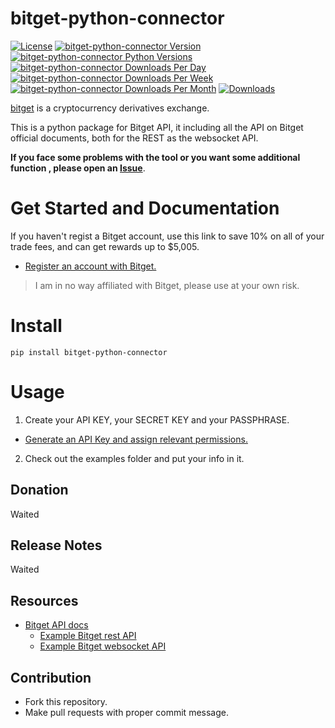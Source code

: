 # bitget-python-connector

[![License](https://img.shields.io/badge/license-MIT-green)](https://github.com/parker178912/bitget-python-connector/blob/main/LICENSE)
[![bitget-python-connector Version](https://img.shields.io/pypi/v/bitget-python-connector?logo=pypi)](https://pypi.org/project/bitget-python-connector/)
[![bitget-python-connector Python Versions](https://img.shields.io/pypi/pyversions/bitget-python-connector?logo=pypi)](https://pypi.org/project/bitget-python-connector/)
[![bitget-python-connector Downloads Per Day](https://img.shields.io/pypi/dd/bitget-python-connector?logo=pypi)](https://pypi.org/project/bitget-python-connector/)
[![bitget-python-connector Downloads Per Week](https://img.shields.io/pypi/dw/bitget-python-connector?logo=pypi)](https://pypi.org/project/bitget-python-connector/)
[![bitget-python-connector Downloads Per Month](https://img.shields.io/pypi/dm/bitget-python-connector?logo=pypi)](https://pypi.org/project/bitget-python-connector/)
[![Downloads](https://static.pepy.tech/badge/bitget-python-connector)](https://pypi.org/project/bitget-python-connector/)

[bitget](https://partner.bitget.com/bg/GBMPCQ) is a cryptocurrency derivatives exchange.

This is a python package for Bitget API, it including all the API on Bitget official documents, both for the REST  as the websocket API.

**If you face some problems with the tool or you want some additional function , please open an [Issue](https://github.com/parker178912/bitget-python-connector/issues)**.

# Get Started and Documentation
If you haven't regist a Bitget account, use this link to save 10% on all of your trade fees, and can get rewards up to $5,005.
* [Register an account with Bitget.](https://partner.bitget.com/bg/GBMPCQ)
> I am in no way affiliated with Bitget, please use at your own risk.

# Install
    pip install bitget-python-connector

# Usage
1. Create your API KEY, your SECRET KEY and your PASSPHRASE.
* [Generate an API Key and assign relevant permissions.](https://www.bitget.com/en/support/articles/360038968251-API%20Creation%20Guide)
2. Check out the examples folder and put your info in it.  

## Donation
Waited

## Release Notes
Waited

## Resources
* [Bitget API docs](https://bitgetlimited.github.io/apidoc/en/mix/#welcome)
  * [Example Bitget rest API]()
  * [Example Bitget websocket API]()
  
## Contribution
* Fork this repository.
* Make pull requests with proper commit message.